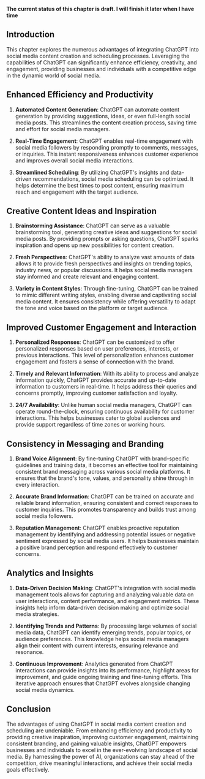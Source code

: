 **The current status of this chapter is draft. I will finish it later when I have time**

Introduction
------------

This chapter explores the numerous advantages of integrating ChatGPT into social media content creation and scheduling processes. Leveraging the capabilities of ChatGPT can significantly enhance efficiency, creativity, and engagement, providing businesses and individuals with a competitive edge in the dynamic world of social media.

Enhanced Efficiency and Productivity
------------------------------------

1. **Automated Content Generation**: ChatGPT can automate content generation by providing suggestions, ideas, or even full-length social media posts. This streamlines the content creation process, saving time and effort for social media managers.

2. **Real-Time Engagement**: ChatGPT enables real-time engagement with social media followers by responding promptly to comments, messages, or inquiries. This instant responsiveness enhances customer experience and improves overall social media interactions.

3. **Streamlined Scheduling**: By utilizing ChatGPT's insights and data-driven recommendations, social media scheduling can be optimized. It helps determine the best times to post content, ensuring maximum reach and engagement with the target audience.

Creative Content Ideas and Inspiration
--------------------------------------

1. **Brainstorming Assistance**: ChatGPT can serve as a valuable brainstorming tool, generating creative ideas and suggestions for social media posts. By providing prompts or asking questions, ChatGPT sparks inspiration and opens up new possibilities for content creation.

2. **Fresh Perspectives**: ChatGPT's ability to analyze vast amounts of data allows it to provide fresh perspectives and insights on trending topics, industry news, or popular discussions. It helps social media managers stay informed and create relevant and engaging content.

3. **Variety in Content Styles**: Through fine-tuning, ChatGPT can be trained to mimic different writing styles, enabling diverse and captivating social media content. It ensures consistency while offering versatility to adapt the tone and voice based on the platform or target audience.

Improved Customer Engagement and Interaction
--------------------------------------------

1. **Personalized Responses**: ChatGPT can be customized to offer personalized responses based on user preferences, interests, or previous interactions. This level of personalization enhances customer engagement and fosters a sense of connection with the brand.

2. **Timely and Relevant Information**: With its ability to process and analyze information quickly, ChatGPT provides accurate and up-to-date information to customers in real-time. It helps address their queries and concerns promptly, improving customer satisfaction and loyalty.

3. **24/7 Availability**: Unlike human social media managers, ChatGPT can operate round-the-clock, ensuring continuous availability for customer interactions. This helps businesses cater to global audiences and provide support regardless of time zones or working hours.

Consistency in Messaging and Branding
-------------------------------------

1. **Brand Voice Alignment**: By fine-tuning ChatGPT with brand-specific guidelines and training data, it becomes an effective tool for maintaining consistent brand messaging across various social media platforms. It ensures that the brand's tone, values, and personality shine through in every interaction.

2. **Accurate Brand Information**: ChatGPT can be trained on accurate and reliable brand information, ensuring consistent and correct responses to customer inquiries. This promotes transparency and builds trust among social media followers.

3. **Reputation Management**: ChatGPT enables proactive reputation management by identifying and addressing potential issues or negative sentiment expressed by social media users. It helps businesses maintain a positive brand perception and respond effectively to customer concerns.

Analytics and Insights
----------------------

1. **Data-Driven Decision Making**: ChatGPT's integration with social media management tools allows for capturing and analyzing valuable data on user interactions, content performance, and engagement metrics. These insights help inform data-driven decision making and optimize social media strategies.

2. **Identifying Trends and Patterns**: By processing large volumes of social media data, ChatGPT can identify emerging trends, popular topics, or audience preferences. This knowledge helps social media managers align their content with current interests, ensuring relevance and resonance.

3. **Continuous Improvement**: Analytics generated from ChatGPT interactions can provide insights into its performance, highlight areas for improvement, and guide ongoing training and fine-tuning efforts. This iterative approach ensures that ChatGPT evolves alongside changing social media dynamics.

Conclusion
----------

The advantages of using ChatGPT in social media content creation and scheduling are undeniable. From enhancing efficiency and productivity to providing creative inspiration, improving customer engagement, maintaining consistent branding, and gaining valuable insights, ChatGPT empowers businesses and individuals to excel in the ever-evolving landscape of social media. By harnessing the power of AI, organizations can stay ahead of the competition, drive meaningful interactions, and achieve their social media goals effectively.
